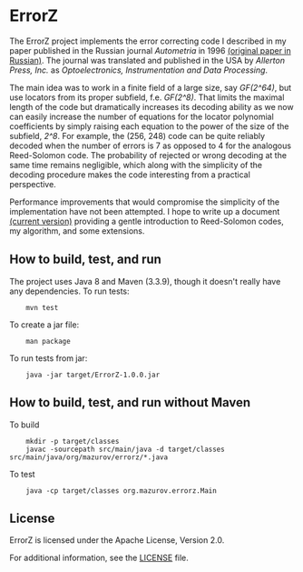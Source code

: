 # ErrorZ

The ErrorZ project implements the error correcting code I described in my paper published in the Russian journal
_Autometria_ in 1996 [(original paper in Russian)](https://www.iae.nsk.su/images/stories/5_Autometria/5_Archives/1996/5/104-107.pdf).
The journal was translated and published in the USA by _Allerton Press, Inc._ as _Optoelectronics, Instrumentation and Data Processing_.

The main idea was to work in a finite field of a large size, say _GF(2^64)_, but use locators from its proper subfield, f.e. _GF(2^8)_.
That limits the maximal length of the code but dramatically increases its decoding ability as we now can easily increase the
number of equations for the locator polynomial coefficients by simply raising each equation to the power of the size 
of the subfield, _2^8_. For example, the (256, 248) code can be quite reliably decoded when the number of errors is 7 as opposed
to 4 for the analogous Reed-Solomon code. The probability of rejected or wrong decoding at the same time remains negligible,
which along with the simplicity of the decoding procedure makes the code interesting from a practical perspective.

Performance improvements that would compromise the simplicity of the implementation have not been attempted.
I hope to write up a document [(current version)](docs/ECCfromScratch.pdf) providing a gentle introduction to Reed-Solomon codes, my algorithm, and some extensions.

## How to build, test, and run

The project uses Java 8 and Maven (3.3.9), though it doesn't really have any dependencies.
To run tests:
```
    mvn test
```
To create a jar file:
```shell
    man package
```
To run tests from jar:
```shell
    java -jar target/ErrorZ-1.0.0.jar
```

## How to build, test, and run without Maven

To build
```shell
    mkdir -p target/classes
    javac -sourcepath src/main/java -d target/classes src/main/java/org/mazurov/errorz/*.java
```
To test
```shell
    java -cp target/classes org.mazurov.errorz.Main
```

## License

ErrorZ is licensed under the Apache License, Version 2.0.

For additional information, see the [LICENSE](LICENSE) file.

